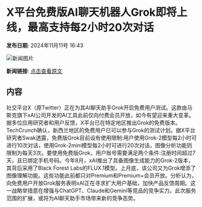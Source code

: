 # X平台免费版AI聊天机器人Grok即将上线，最高支持每2小时20次对话

**发布日期**: 2024年11月11号 16:43

![新闻图片](https://upload.chinaz.com/2024/1111/6386694021192017444571441.png)

**新闻链接**: [点击查看原文](https://www.aibase.com/zh/news/13140)

## 内容

社交平台X（原Twitter）正在为其AI聊天助手Grok开启免费用户测试。这款由马斯克旗下xAI公司开发的AI工具此前仅向付费会员开放，如今有望迎来重大变革。据多位应用研究者和用户反馈，X平台已在特定地区推出Grok的免费版本。TechCrunch确认，新西兰地区的免费用户已可以参与Grok的测试计划。据X平台研究者Swak透露，免费版Grok目前设有使用限制:用户使用Grok-2模型每2小时可进行10次对话，使用Grok-2mini模型每2小时可进行20次对话，图像分析功能则限制为每天3次。要使用免费版Grok，用户账号需要满足两个条件:注册时间超过7天，且已绑定手机号码。今年8月，xAI推出了具备图像生成能力的Grok-2版本，其背后采用了Black Forest Labs的FLUX.1模型。上月底，该公司又为Grok增添了图像理解功能。这些功能此前都只对Premium和Premium+会员开放。分析认为，向免费用户开放Grok服务表明xAI正在寻求扩大用户基础，加快产品反馈周期。这一战略举措意在增强与ChatGPT、Claude和Gemini等竞品的竞争实力。此次服务范围的扩展，或将为AI聊天助手市场带来新的竞争态势。
